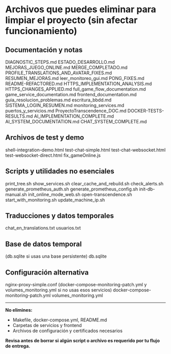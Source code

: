 # Archivos que puedes eliminar para limpiar el proyecto (sin afectar funcionamiento)

## Documentación y notas
DIAGNOSTIC_STEPS.md
ESTADO_DESARROLLO.md
MEJORAS_JUEGO_ONLINE.md
MERGE_COMPLETADO.md
PROFILE_TRANSLATIONS_AND_AVATAR_FIXES.md
RESUMEN_MEJORAS.md
leer_monitoreo_gui.md
PONG_FIXES.md
README-REFACTORED.md
HTTPS_IMPLEMENTATION_ANALYSIS.md
HTTPS_CHANGES_APPLIED.md
full_game_flow_documentation.md
game_service_documentation.md
frontend_documentation.md
guia_resolucion_problemas.md
escritura_bbdd.md
SISTEMA_LOGIN_RESUMEN.md
monitoring_services.md
puertos_y_servicios.md
ProyectoTranscendence_DOC.md
DOCKER-TESTS-RESULTS.md
AI_IMPLEMENTATION_COMPLETE.md
AI_SYSTEM_DOCUMENTATION.md
CHAT_SYSTEM_COMPLETE.md

## Archivos de test y demo
shell-integration-demo.html
test-chat-simple.html
test-chat-websocket.html
test-websocket-direct.html
fix_gameOnline.js

## Scripts y utilidades no esenciales
print_tree.sh
show_services.sh
clear_cache_and_rebuild.sh
check_alerts.sh
generate_prometheus_auth.sh
generate_prometheus_config.sh
init-db-manual.sh
init_online_mode_web.sh
open-transcendence.sh
start_with_monitoring.sh
update_machine_ip.sh

## Traducciones y datos temporales
chat_en_translations.txt
usuarios.txt

## Base de datos temporal
(db.sqlite si usas una base persistente)
db.sqlite

## Configuración alternativa
nginx-proxy-simple.conf
(docker-compose-monitoring-patch.yml y volumes_monitoring.yml si no usas esos servicios)
docker-compose-monitoring-patch.yml
volumes_monitoring.yml

---

**No elimines:**
- Makefile, docker-compose.yml, README.md
- Carpetas de servicios y frontend
- Archivos de configuración y certificados necesarios

**Revisa antes de borrar si algún script o archivo es requerido por tu flujo de entrega.**
